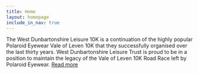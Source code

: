 ```yaml
---
title: Home
layout: homepage
include_in_nav: true
---
```

The West Dunbartonshire Leisure 10K is a continuation of the highly popular Polaroid Eyewear Vale of Leven 10K that they successfully organised over the last thirty years. West Dunbartonshire Leisure Trust is proud to be in a position to maintain the legacy of the Vale of Leven 10K Road Race left by Polaroid Eyewear. [Read more](/about)